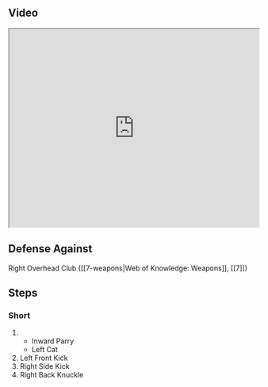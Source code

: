 ## Video

<iframe src="https://www.youtube.com/embed/TF0fgz7zemw?start=29&end=300" width="100%" height="400"></iframe>

## Defense Against

Right Overhead Club ([[7-weapons|Web of Knowledge: Weapons]], [[7]])
## Steps

### Short

1. - Inward Parry
	- Left Cat
2. Left Front Kick
3. Right Side Kick
4. Right Back Knuckle
